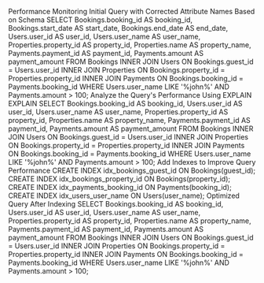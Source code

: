 Performance Monitoring
Initial Query with Corrected Attribute Names Based on Schema
SELECT 
    Bookings.booking_id AS booking_id,
    Bookings.start_date AS start_date,
    Bookings.end_date AS end_date,
    Users.user_id AS user_id,
    Users.user_name AS user_name,
    Properties.property_id AS property_id,
    Properties.name AS property_name,
    Payments.payment_id AS payment_id,
    Payments.amount AS payment_amount
FROM 
    Bookings
INNER JOIN 
    Users ON Bookings.guest_id = Users.user_id
INNER JOIN 
    Properties ON Bookings.property_id = Properties.property_id
INNER JOIN 
    Payments ON Bookings.booking_id = Payments.booking_id
WHERE
    Users.user_name LIKE '%john%' AND
    Payments.amount > 100;
Analyze the Query's Performance Using EXPLAIN
EXPLAIN 
SELECT 
    Bookings.booking_id AS booking_id,
    Users.user_id AS user_id,
    Users.user_name AS user_name,
    Properties.property_id AS property_id,
    Properties.name AS property_name,
    Payments.payment_id AS payment_id,
    Payments.amount AS payment_amount
FROM 
    Bookings
INNER JOIN 
    Users ON Bookings.guest_id = Users.user_id
INNER JOIN 
    Properties ON Bookings.property_id = Properties.property_id
INNER JOIN 
    Payments ON Bookings.booking_id = Payments.booking_id
WHERE
    Users.user_name LIKE '%john%' AND
    Payments.amount > 100;
Add Indexes to Improve Query Performance
CREATE INDEX idx_bookings_guest_id ON Bookings(guest_id);
CREATE INDEX idx_bookings_property_id ON Bookings(property_id);
CREATE INDEX idx_payments_booking_id ON Payments(booking_id);
CREATE INDEX idx_users_user_name ON Users(user_name);
Optimized Query After Indexing
SELECT 
    Bookings.booking_id AS booking_id,
    Users.user_id AS user_id,
    Users.user_name AS user_name,
    Properties.property_id AS property_id,
    Properties.name AS property_name,
    Payments.payment_id AS payment_id,
    Payments.amount AS payment_amount
FROM 
    Bookings
INNER JOIN 
    Users ON Bookings.guest_id = Users.user_id
INNER JOIN 
    Properties ON Bookings.property_id = Properties.property_id
INNER JOIN 
    Payments ON Bookings.booking_id = Payments.booking_id
WHERE
    Users.user_name LIKE '%john%' AND
    Payments.amount > 100;

